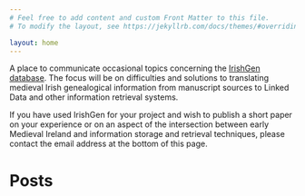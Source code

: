 ```yaml
---
# Feel free to add content and custom Front Matter to this file.
# To modify the layout, see https://jekyllrb.com/docs/themes/#overriding-theme-defaults

layout: home
---
```


A place to communicate occasional topics concerning the [IrishGen
database](https://github.com/cyocum/irish-gen). The focus will be on
difficulties and solutions to translating medieval Irish genealogical
information from manuscript sources to Linked Data and other
information retrieval systems.

If you have used IrishGen for your project and wish to publish a short
paper on your experience or on an aspect of the intersection between
early Medieval Ireland and information storage and retrieval
techniques, please contact the email address at the bottom of this
page.

# Posts

